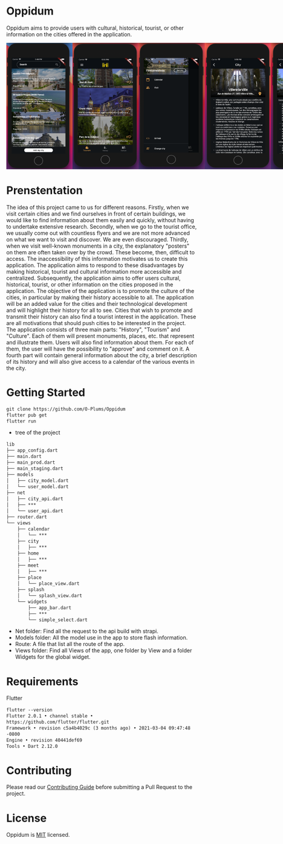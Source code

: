 # Oppidum

Oppidum aims to provide users with cultural, historical, tourist, or other information on the cities offered in the application.

<div style='display:flex;flex-direction:row'>
<img src="https://github.com/O-Plums/Oppidum/blob/main/repo_images/cities_view.png" width="175" height="auto" />
<img src="https://github.com/O-Plums/Oppidum/blob/main/repo_images/tourism_view.png" width="175" height="auto" />
<img src="https://github.com/O-Plums/Oppidum/blob/main/repo_images/drawer_view.png" width="175" height="auto" />
<img src="https://github.com/O-Plums/Oppidum/blob/main/repo_images/city_view.png" width="175" height="auto" />
<img src="https://github.com/O-Plums/Oppidum/blob/main/repo_images/place_view.png" width="175" height="auto" />
</div>


# Prenstentation

The idea of this project came to us for different reasons. Firstly, when we visit certain cities and we find ourselves in front of certain buildings, we would like to find information about them easily and quickly, without having to undertake extensive research. Secondly, when we go to the tourist office, we usually come out with countless flyers and we are not more advanced on what we want to visit and discover. We are even discouraged. Thirdly, when we visit well-known monuments in a city, the explanatory "posters" on them are often taken over by the crowd. These become, then, difficult to access. The inaccessibility of this information motivates us to create this application. 
The application aims to respond to these disadvantages by making historical, tourist and cultural information more accessible and centralized.
Subsequently, the application aims to offer users cultural, historical, tourist, or other information on the cities proposed in the application. The objective of the application is to promote the culture of the cities, in particular by making their history accessible to all. The application will be an added value for the cities and their technological development and will highlight their history for all to see. Cities that wish to promote and transmit their history can also find a tourist interest in the application. These are all motivations that should push cities to be interested in the project. 
The application consists of three main parts: "History", "Tourism" and "Culture". Each of them will present monuments, places, etc. that represent and illustrate them. Users will also find information about them. For each of them, the user will have the possibility to "approve" and comment on it. A fourth part will contain general information about the city, a brief description of its history and will also give access to a calendar of the various events in the city.

# Getting Started

```
git clone https://github.com/O-Plums/Oppidum
flutter pub get
flutter run
```
* tree of the project
```
lib
├── app_config.dart 
├── main.dart
├── main_prod.dart
├── main_staging.dart
├── models
│   ├── city_model.dart
│   └── user_model.dart
├── net 
│   ├── city_api.dart
│   ├── ***
│   └── user_api.dart
├── router.dart
└── views
    ├── calendar
    │   └── ***
    ├── city
    │   ├── ***
    ├── home
    │   ├── ***
    ├── meet
    │   ├── ***
    ├── place
    │   └── place_view.dart
    ├── splash
    │   └── splash_view.dart
    └── widgets
        ├── app_bar.dart
        ├── ***
        └── simple_select.dart
```
* Net folder: Find all the request to the api build with strapi.
* Models folder: All the model use in the app to store flash information.
* Route: A file that list all the route of the app.
* Views folder: Find all Views of the app, one folder by View and a folder Widgets for the global widget.

# Requirements

Flutter
```
flutter --version
Flutter 2.0.1 • channel stable • https://github.com/flutter/flutter.git
Framework • revision c5a4b4029c (3 months ago) • 2021-03-04 09:47:48 -0800
Engine • revision 40441def69
Tools • Dart 2.12.0
```

# Contributing

Please read our [Contributing Guide](https://github.com/O-Plums/Oppidum/blob/main/CONTRIBUTING.md) before submitting a Pull Request to the project.

# License

Oppidum is [MIT](https://github.com/O-Plums/Oppidum/blob/main/LICENSE) licensed.
